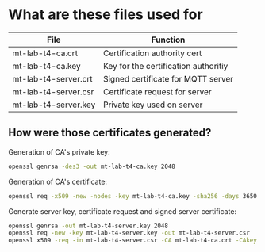 # What are these files used for

|File|Function|
|----|--------|
|mt-lab-t4-ca.crt|Certification authority cert|
|mt-lab-t4-ca.key|Key for the certification authoritiy|
|mt-lab-t4-server.crt|Signed certificate for MQTT server|
|mt-lab-t4-server.csr|Certificate request for server|
|mt-lab-t4-server.key|Private key used on server|

## How were those certificates generated? 

Generation of CA's private key:
```bash
openssl genrsa -des3 -out mt-lab-t4-ca.key 2048
```

Generation of CA's certificate:
```bash
openssl req -x509 -new -nodes -key mt-lab-t4-ca.key -sha256 -days 3650 -out mt-lab-t4-ca.crt
```

Generate server key, certificate request and signed server certificate:
```bash
openssl genrsa -out mt-lab-t4-server.key 2048
openssl req -new -key mt-lab-t4-server.key -out mt-lab-t4-server.csr
openssl x509 -req -in mt-lab-t4-server.csr -CA mt-lab-t4-ca.crt -CAkey mt-lab-t4-ca.key -CAcreateserial -out mt-lab-t4-server.crt -days 1460
```
